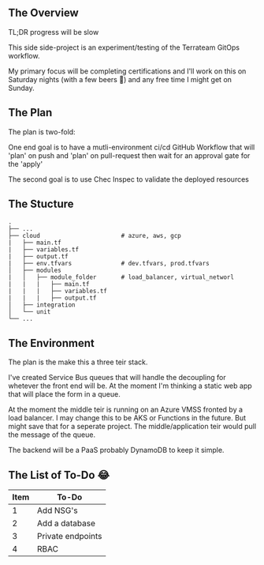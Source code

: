 ## The Overview

TL;DR progress will be slow

This side side-project is an experiment/testing of the Terrateam GitOps workflow. 

My primary focus will be completing certifications and I'll work on this on Saturday nights (with a few beers :rofl:) and any free time I might get on Sunday.

## The Plan

The plan is two-fold:

One end goal is to have a mutli-environment ci/cd GitHub Workflow that will 'plan' on push and 'plan' on pull-request then wait for an approval gate for the 'apply'

The second goal is to use Chec Inspec to validate the deployed resources

## The Stucture
    .
    ├── ...
    ├── cloud                       # azure, aws, gcp
    |   ├── main.tf
    |   ├── variables.tf
    |   ├── output.tf
    |   ├── env.tfvars              # dev.tfvars, prod.tfvars                  
    │   ├── modules
    |   │   ├── module_folder       # load_balancer, virtual_networl
    |   |   |   ├── main.tf
    |   |   |   ├── variables.tf
    |   |   |   ├── output.tf     
    │   ├── integration         
    │   └── unit                
    └── ...

## The Environment

The plan is the make this a three teir stack.

I've created Service Bus queues that will handle the decoupling for whetever the front end will be. At the moment I'm thinking a static web app that will place the form in a queue.

At the moment the middle teir is running on an Azure VMSS fronted by a load balancer. I may change this to be AKS or Functions in the future. But might save that for a seperate project. The middle/application teir would pull the message of the queue.

The backend will be a PaaS probably DynamoDB to keep it simple.


## The List of To-Do :joy:

| Item | To-Do                      |
| ---- | -------------------------- |
| 1    | Add NSG's                  |
| 2    | Add a database             |
| 3    | Private endpoints          |
| 4    | RBAC                       |
